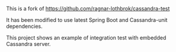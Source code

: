 This is a fork of https://github.com/ragnar-lothbrok/cassandra-test

It has been modified to use latest Spring Boot and Cassandra-unit dependencies.

This project shows an example of integration test with embedded Cassandra server.